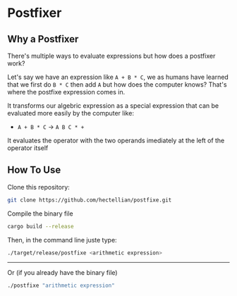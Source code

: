 Postfixer
=========

## Why a Postfixer

There's multiple ways to evaluate expressions but how does a postfixer work?

Let's say we have an expression like `A + B * C`, we as humans have learned that we first do `B * C` then add `A` but how does the computer knows? That's where the postfixe expression comes in.

It transforms our algebric expression as a special expression that can be evaluated more easily by the computer like:

- `A + B * C` $\rightarrow$ `A B C * +`

It evaluates the operator with the two operands imediately at the left of the operator itself

## How To Use

Clone this repository:

```bash
git clone https://github.com/hectellian/postfixe.git
```

Compile the binary file


```bash
cargo build --release
```
Then, in the command line juste type:

```bash
./target/release/postfixe <arithmetic expression>
```

---

Or (if you already have the binary file)

```bash
./postfixe "arithmetic expression"
```
